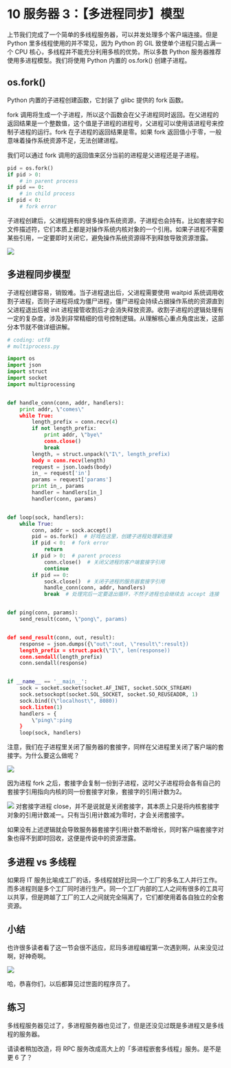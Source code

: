 # 10 服务器 3：【多进程同步】模型

上节我们完成了一个简单的多线程服务器，可以并发处理多个客户端连接。但是 Python 里多线程使用的并不常见，因为 Python 的 GIL 致使单个进程只能占满一个 CPU 核心，多线程并不能充分利用多核的优势。所以多数 Python 服务器推荐使用多进程模型。我们将使用 Python 内置的 os.fork() 创建子进程。

os.fork()
--
Python 内置的子进程创建函数，它封装了 glibc 提供的 fork 函数。

fork 调用将生成一个子进程，所以这个函数会在父子进程同时返回。在父进程的返回结果是一个整数值，这个值是子进程的进程号，父进程可以使用该进程号来控制子进程的运行。fork 在子进程的返回结果是零。如果 fork 返回值小于零，一般意味着操作系统资源不足，无法创建进程。

我们可以通过 fork 调用的返回值来区分当前的进程是父进程还是子进程。
```py
pid = os.fork()
if pid > 0:
    # in parent process
if pid == 0:
    # in child process
if pid < 0:
    # fork error
```
子进程创建后，父进程拥有的很多操作系统资源，子进程也会持有。比如套接字和文件描述符，它们本质上都是对操作系统内核对象的一个引用。如果子进程不需要某些引用，一定要即时关闭它，避免操作系统资源得不到释放导致资源泄露。


![](https://user-gold-cdn.xitu.io/2018/5/16/163686aa96c93a39?w=791&h=358&f=png&s=33397)

多进程同步模型
--
子进程创建容易，销毁难。当子进程退出后，父进程需要使用 waitpid 系统调用收割子进程，否则子进程将成为僵尸进程，僵尸进程会持续占据操作系统的资源直到父进程退出后被 init 进程接管收割后才会消失释放资源。收割子进程的逻辑处理有一定的复杂度，涉及到非常精细的信号控制逻辑。从理解核心重点角度出发，这部分本节就不做详细讲解。

```py
# coding: utf8
# multiprocess.py

import os
import json
import struct
import socket
import multiprocessing


def handle_conn(conn, addr, handlers):
    print addr, \"comes\"
    while True:
        length_prefix = conn.recv(4)
        if not length_prefix:
            print addr, \"bye\"
            conn.close()
            break
        length, = struct.unpack(\"I\", length_prefix)
        body = conn.recv(length)
        request = json.loads(body)
        in_ = request['in']
        params = request['params']
        print in_, params
        handler = handlers[in_]
        handler(conn, params)


def loop(sock, handlers):
    while True:
        conn, addr = sock.accept()
        pid = os.fork()  # 好戏在这里，创建子进程处理新连接
        if pid < 0:  # fork error
            return
        if pid > 0:  # parent process
            conn.close()  # 关闭父进程的客户端套接字引用
            continue
        if pid == 0:
            sock.close()  # 关闭子进程的服务器套接字引用
            handle_conn(conn, addr, handlers)
            break  # 处理完后一定要退出循环，不然子进程也会继续去 accept 连接


def ping(conn, params):
    send_result(conn, \"pong\", params)


def send_result(conn, out, result):
    response = json.dumps({\"out\":out, \"result\":result})
    length_prefix = struct.pack(\"I\", len(response))
    conn.sendall(length_prefix)
    conn.sendall(response)


if __name__ == '__main__':
    sock = socket.socket(socket.AF_INET, socket.SOCK_STREAM)
    sock.setsockopt(socket.SOL_SOCKET, socket.SO_REUSEADDR, 1)
    sock.bind((\"localhost\", 8080))
    sock.listen(1)
    handlers = {
        \"ping\":ping
    }
    loop(sock, handlers)
```
注意，我们在子进程里关闭了服务器的套接字，同样在父进程里关闭了客户端的套接字。为什么要这么做呢？


![](https://user-gold-cdn.xitu.io/2018/7/10/16482e1557af155e?w=1188&h=312&f=png&s=28186)

因为进程 fork 之后，套接字会复制一份到子进程，这时父子进程将会各有自己的套接字引用指向内核的同一份套接字对象，套接字的引用计数为2。

![](https://user-gold-cdn.xitu.io/2018/7/10/16482e6f7ae7ce4e?w=1134&h=330&f=png&s=38036)
对套接字进程 close，并不是说就是关闭套接字，其本质上只是将内核套接字对象的引用计数减一。只有当引用计数减为零时，才会关闭套接字。

如果没有上述逻辑就会导致服务器套接字引用计数不断增长，同时客户端套接字对象也得不到即时回收，这便是传说中的资源泄露。

多进程 vs 多线程
--
如果将 IT 服务比喻成工厂的话，多线程就好比同一个工厂的多名工人并行工作。而多进程则是多个工厂同时进行生产。同一个工厂内部的工人之间有很多的工具可以共享，但是跨越了工厂的工人之间就完全隔离了，它们都使用着各自独立的全套资源。

小结
--
也许很多读者看了这一节会很不适应，尼玛多进程编程第一次遇到啊，从来没见过啊，好神奇啊。


![](https://user-gold-cdn.xitu.io/2018/5/19/16376bab038123fc?w=240&h=215&f=jpeg&s=8255)

哈，恭喜你们，以后都算见过世面的程序员了。

练习
--
多线程服务器见过了，多进程服务器也见过了，但是还没见过既是多进程又是多线程的服务器。

请读者稍加改造，将 RPC 服务改成高大上的「多进程嵌套多线程」服务。是不是更 6 了？



